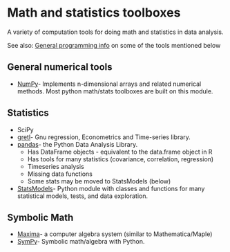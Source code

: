 # Math and statistics toolboxes

A variety of computation tools for doing math and statistics in data
analysis.

See also: [General programming info](../computing/programming.md)
on some of the tools mentioned below

## General numerical tools

* [NumPy](../computing/numpytips.md)- Implements n-dimensional arrays and related numerical methods. Most python math/stats toolboxes are built on this module.

## Statistics

* SciPy
* [gretl](http://gretl.sourceforge.net)- Gnu regression, Econometrics and Time-series library.
* [pandas](http://pandas.pydata.org)- the Python Data Analysis Library.
  * Has DataFrame objects - equivalent to the data.frame object in R
  * Has tools for many statistics (covariance, correlation, regression)
  * Timeseries analysis
  * Missing data functions
  * Some stats may be moved to StatsModels (below)
* [StatsModels](http://statsmodels.sourceforge.net)- Python module with classes and functions for many statistical models, tests, and data exploration.

## Symbolic Math

* [Maxima](http://maxima.sourceforge.net/)- a computer algebra system (similar to Mathematica/Maple)
* [SymPy](http://sympy.org/en/index.html)- Symbolic math/algebra with Python.
